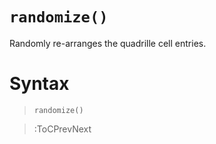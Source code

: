 # `randomize()`

Randomly re-arranges the quadrille cell entries.

# Syntax

> `randomize()`

> :ToCPrevNext